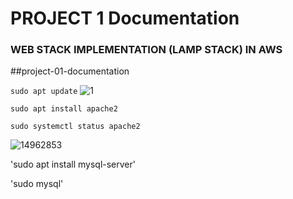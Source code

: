 # PROJECT 1 Documentation

### WEB STACK IMPLEMENTATION (LAMP STACK) IN AWS

##project-01-documentation

`sudo apt update`
![1](https://user-images.githubusercontent.com/85305109/177019325-9700f349-eb83-499f-85be-c0b14feae116.jpg)

`sudo apt install apache2`

`sudo systemctl status apache2`


![14962853](https://user-images.githubusercontent.com/85305109/176981470-1b0a3ec6-1de2-4edb-a330-39cf681f4d4a.jpg)

'sudo apt install mysql-server'

'sudo mysql'
